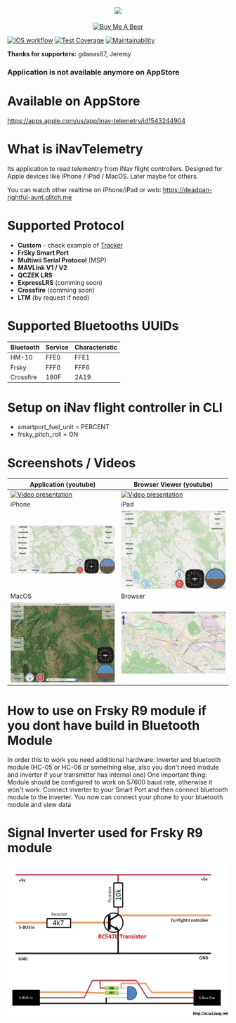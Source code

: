 <p align="center">
<img src="https://camo.githubusercontent.com/928436350a228bf7b9bc397b7c6e44fb82af2d4c8725ecb60ad841cde06685f5/68747470733a2f2f717561646d6575702e636f6d2f6173736574732f77696e6765642d696e61762e706e67" /><br /><br />
<a href="https://www.buymeacoffee.com/bosko" target="_blank"><img src="https://www.buymeacoffee.com/assets/img/custom_images/orange_img.png" alt="Buy Me A Beer" style="height: auto !important;width: auto !important;" ></a>
</p>

[![iOS workflow](https://github.com/zosko/iNavTelemetry/actions/workflows/ios.yml/badge.svg)](https://github.com/zosko/iNavTelemetry/actions/workflows/ios.yml)
[![Test Coverage](https://api.codeclimate.com/v1/badges/9ce1d346b8e094b8e242/test_coverage)](https://codeclimate.com/github/zosko/iNavTelemetry/test_coverage)
[![Maintainability](https://api.codeclimate.com/v1/badges/9ce1d346b8e094b8e242/maintainability)](https://codeclimate.com/github/zosko/iNavTelemetry/maintainability)

**Thanks for supporters:** gdanas87, Jeremy

### Application is not available anymore on AppStore
# Available on AppStore 
https://apps.apple.com/us/app/inav-telemetry/id1543244904

# What is iNavTelemetry
Its application to read telementry from iNav flight controllers. Designed for Apple devices like iPhone / iPad / MacOS. Later maybe for others.

You can watch other realtime on iPhone/iPad or web:
https://deadpan-rightful-aunt.glitch.me

# Supported Protocol
- **Custom** - check example of [Tracker](https://github.com/zosko/R9M_Inav_antenna_tracker/blob/master/bt_r9m_accst/bt_r9m_accst.ino)
- **FrSky Smart Port** 
- **Multiwii Serial Protocol** (MSP)
- **MAVLink V1 / V2**
- **QCZEK LRS**
- **ExpressLRS** (comming soon)
- **Crossfire** (comming soon)
- **LTM** (by request if need)

# Supported Bluetooths UUIDs
Bluetooth|Service|Characteristic
----------|----------|----------
HM-10|FFE0|FFE1
Frsky|FFF0|FFF6
Crossfire|180F|2A19


# Setup on iNav flight controller in CLI
- smartport_fuel_unit = PERCENT
- frsky_pitch_roll = ON

# Screenshots / Videos
Application (youtube)|Browser Viewer (youtube)
----------|----------
[![Video presentation](http://img.youtube.com/vi/9Z63v9UPBO4/0.jpg)](http://www.youtube.com/watch?v=9Z63v9UPBO4 "Testing")|[![Video presentation](http://img.youtube.com/vi/csjpeDqP2JU/0.jpg)](http://www.youtube.com/watch?v=csjpeDqP2JU "Testing")
iPhone|iPad
![iPhone Application](images/iphone.jpg)|![iPad application](images/ipad.jpg)
MacOS|Browser
|![MacOS application](images/osx.jpg)|![Browser](images/browser.jpg)

# How to use on Frsky R9 module if you dont have build in Bluetooth Module
In order this to work you need additional hardware: inverter and bluetooth module (HC-05 or HC-06 or something else, also you don't need module and inverter if your transmitter has internal one) One important thing: Module should be configured to work on 57600 baud rate, otherwise it won't work. Connect inverter to your Smart Port and then connect bluetooth module to the inverter. You now can connect your phone to your bluetooth module and view data

# Signal Inverter used for Frsky R9 module
![Signal Inverter](images/inverter.jpg)
